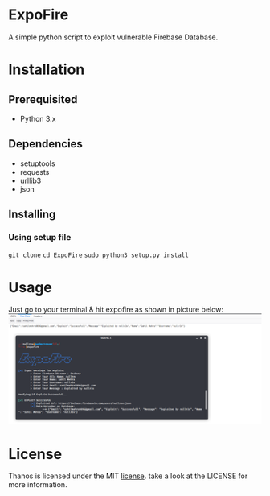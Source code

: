 # ExpoFire #
A simple python script to exploit vulnerable Firebase Database.

# Installation #
## Prerequisited ##
* Python 3.x

## Dependencies ##
* setuptools
* requests
* urllib3
* json

## Installing ##
### Using setup file ###
`git clone`
`cd ExpoFire`
`sudo python3 setup.py install`

# Usage #
Just go to your terminal & hit expofire as shown in picture below:
![poc-image](https://github.com/Nullrex/ExpoFire/blob/master/firebase/Screenshot/poc.png)

# License #
Thanos is licensed under the MIT [license](https://github.com/Nullrex/ExpoFire/blob/master/LICENSE). take a look at the LICENSE for more information.
